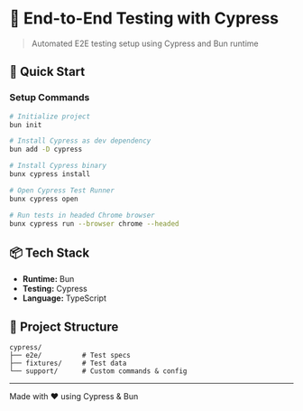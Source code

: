 # 🧪 End-to-End Testing with Cypress

> Automated E2E testing setup using Cypress and Bun runtime

## 🚀 Quick Start

### Setup Commands

```bash
# Initialize project
bun init

# Install Cypress as dev dependency
bun add -D cypress

# Install Cypress binary
bunx cypress install

# Open Cypress Test Runner
bunx cypress open

# Run tests in headed Chrome browser
bunx cypress run --browser chrome --headed
```

## 📦 Tech Stack

- **Runtime:** Bun
- **Testing:** Cypress
- **Language:** TypeScript

## 📁 Project Structure

```
cypress/
├── e2e/          # Test specs
├── fixtures/     # Test data
└── support/      # Custom commands & config
```

---

Made with ❤️ using Cypress & Bun